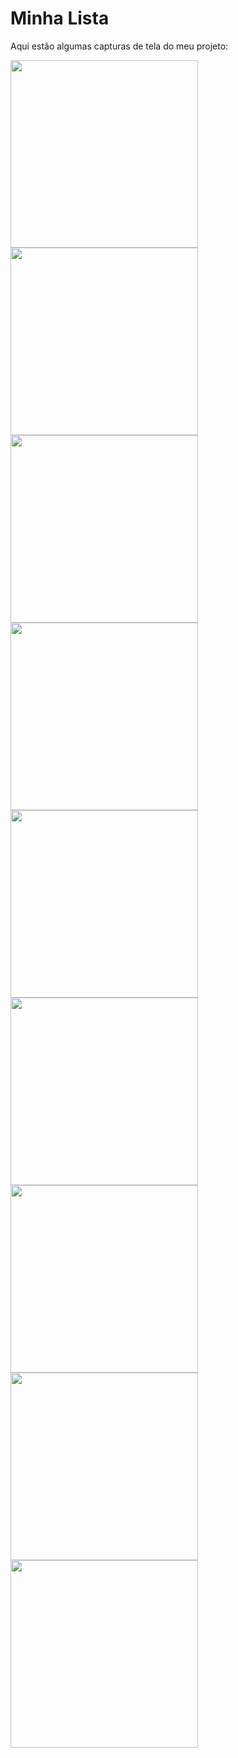 # Minha Lista

Aqui estão algumas capturas de tela do meu projeto:

<img src="https://github.com/user-attachments/assets/dbd8314b-4e84-4a90-8b19-864f9301b91a" width="300" />
<img src="https://github.com/user-attachments/assets/d751e7f3-e419-4460-b6f1-2bc935db7039" width="300" />
<img src="https://github.com/user-attachments/assets/37fd499c-b41d-4afc-b185-9634d79fcb83" width="300" />
<img src="https://github.com/user-attachments/assets/140a8032-c7dd-4673-b906-f0d2a4dc8653" width="300" />
<img src="https://github.com/user-attachments/assets/243c5457-3925-4320-93c2-8e37903361c8" width="300" />
<img src="https://github.com/user-attachments/assets/4c63c235-62d2-439c-ba6e-d7101a4a94a2" width="300" />
<img src="https://github.com/user-attachments/assets/d5f172e4-3d18-457b-851f-ca61e96d6c8a" width="300" />
<img src="https://github.com/user-attachments/assets/7be4b669-41e1-4475-b2c0-eb44e22fe75f" width="300" />
<img src="https://github.com/user-attachments/assets/144672b2-45be-4ec9-997a-4e5beb78f50b" width="300" />

